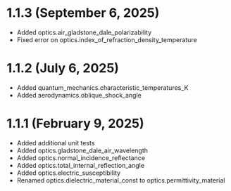 # 1.1.3 (September 6, 2025)
* Added optics.air_gladstone_dale_polarizability
* Fixed error on optics.index_of_refraction_density_temperature

# 1.1.2 (July 6, 2025)
* Added quantum_mechanics.characteristic_temperatures_K
* Added aerodynamics.oblique_shock_angle

 # 1.1.1 (February 9, 2025)
* Added additional unit tests
* Added optics.gladstone_dale_air_wavelength 
* Added optics.normal_incidence_reflectance
* Added optics.total_internal_reflection_angle
* Added optics.electric_susceptibility
* Renamed optics.dielectric_material_const to optics.permittivity_material
